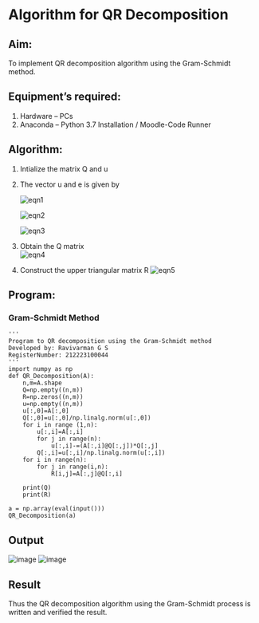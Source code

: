 # Algorithm for QR Decomposition
## Aim:
To implement QR decomposition algorithm using the Gram-Schmidt method.
## Equipment’s required:
1.	Hardware – PCs
2.	Anaconda – Python 3.7 Installation / Moodle-Code Runner
## Algorithm:
1.	Intialize the matrix Q and u
2.	The vector u and e is given by

    ![eqn1](./ex4.jpg)

    ![eqn2](./ex6.jpg)

    ![eqn3](./ex3.jpg)

3.	Obtain the Q matrix   
    ![eqn4](./ex1.jpg)
4.	Construct the upper triangular matrix R
    ![eqn5](./ex2.jpg)



## Program:
### Gram-Schmidt Method
```
''' 
Program to QR decomposition using the Gram-Schmidt method
Developed by: Ravivarman G S
RegisterNumber: 212223100044
'''
import numpy as np
def QR_Decomposition(A):
    n,m=A.shape
    Q=np.empty((n,m))
    R=np.zeros((n,m))
    u=np.empty((n,m))
    u[:,0]=A[:,0]
    Q[:,0]=u[:,0]/np.linalg.norm(u[:,0])
    for i in range (1,n):
        u[:,i]=A[:,i]
        for j in range(n):
            u[:,i]-=(A[:,i]@Q[:,j])*Q[:,j]
        Q[:,i]=u[:,i]/np.linalg.norm(u[:,i])
    for i in range(n):
        for j in range(i,n):
            R[i,j]=A[:,j]@Q[:,i]
            
    print(Q)
    print(R)

a = np.array(eval(input()))
QR_Decomposition(a)
```

## Output

![image](https://github.com/Ravi-1105/QRdecomposition/assets/139841688/9ef1f512-fd06-4b08-ac57-176baf9ea53f)
![image](https://github.com/Ravi-1105/QRdecomposition/assets/139841688/5f4b3cdb-b19e-4e7d-8dd5-3bba068dfa85)


## Result
Thus the QR decomposition algorithm using the Gram-Schmidt process is written and verified the result.
